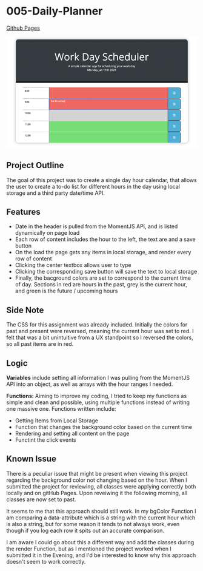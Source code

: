 # 005-Daily-Planner


[Github Pages](https://rojorevolution.github.io/005_Work_Day_Scheduler/)


![weather dashboard demo](images/desktopscheduler.png)

## Project Outline

The goal of this project was to create a single day hour calendar, that allows the user to create a to-do list for different hours in the day using local storage and a third party date/time API.

## Features

- Date in the header is pulled from the MomentJS API, and is listed dynamically on page load
- Each row of content includes the hour to the left, the text are and a save button
- On the load the page gets any items in local storage, and render every row of content
- Clicking the center textbox allows user to type
- Clicking the corresponding save button will save the text to local storage
- Finally, the bacground colors are set to correspond to the current time of day. Sections in red are hours in the past, grey is the current hour, and green is the future / upcoming hours

## Side Note

The CSS for this assignment was already included. Initially the colors for past and present were reversed, meaning the current hour was set to red. I felt that was a bit unintuitive from a UX standpoint so I reversed the colors, so all past items are in red.

## Logic

**Variables** include setting all information I was pulling from the MomentJS API into an object, as well as arrays with the hour ranges I needed.

**Functions:** Aiming to improve my coding, I tried to keep my functions as simple and clean and possible, using multiple functions instead of writing one massive one.  Functions written include:
- Getting Items from Local Storage
- Function that changes the background color based on the current time
- Rendering and setting all content on the page 
- Functint the click events


## Known Issue

There is a peculiar issue that might be present when viewing this project regarding the background color not changing based on the hour. When I submitted the project for reviewing, all classes were applying correctly both locally and on gitHub Pages. Upon reveiwing it the following morning, all classes are now set to past.

It seems to me that this approach should still work. In my bgColor Function I am comparing a data-attribute which is a string with the current hour which is also a string, but for some reason it tends to not always work, even though if you log each row it spits out an accurate comparison.

I am aware I could go about this a different way and add the classes during the render Function, but as I mentioned the project worked when I submitted it in the Evening, and I'd be interested to know why this approach doesn't seem to work correctly.